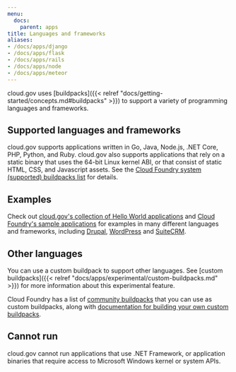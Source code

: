 ```yaml
---
menu:
  docs:
    parent: apps
title: Languages and frameworks
aliases:
- /docs/apps/django
- /docs/apps/flask
- /docs/apps/rails
- /docs/apps/node
- /docs/apps/meteor
---
```


cloud.gov uses [buildpacks]({{< relref "docs/getting-started/concepts.md#buildpacks" >}}) to support a variety of programming languages and frameworks.

## Supported languages and frameworks

cloud.gov supports applications written in Go, Java, Node.js, .NET Core, PHP, Python, and Ruby. cloud.gov also supports applications that rely on a static binary that uses the 64-bit Linux kernel ABI, or that consist of static HTML, CSS, and Javascript assets. See the [Cloud Foundry system (supported) buildpacks list](http://docs.cloudfoundry.org/buildpacks/#system-buildpacks) for details.

## Examples

Check out [cloud.gov's collection of Hello World applications](https://github.com/18F/cf-hello-worlds) and [Cloud Foundry's sample applications](https://github.com/cloudfoundry-samples) for examples in many different languages and frameworks, including [Drupal](https://github.com/18F/cf-ex-drupal), [WordPress](https://github.com/18F/cf-ex-wordpress) and [SuiteCRM](https://github.com/18F/cf-example-suitecrm).

## Other languages

You can use a custom buildpack to support other languages. See [custom buildpacks]({{< relref "docs/apps/experimental/custom-buildpacks.md" >}}) for more information about this experimental feature.

Cloud Foundry has a list of [community buildpacks](http://docs.cloudfoundry.org/buildpacks/#community-buildpacks) that you can use as custom buildpacks, along with [documentation for building your own custom buildpacks](http://docs.cloudfoundry.org/buildpacks/developing-buildpacks.html).

## Cannot run

cloud.gov cannot run applications that use .NET Framework, or application binaries that require access to Microsoft Windows kernel or system APIs.
